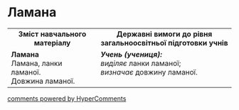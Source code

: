 <div id="hypercomments_widget" class="js-hypercomments-widget invisible"></div>

# Ламана
<table>
  <tr>
    <td width="40%" align="center"><b>Зміст навчального матеріалу<b></td>
    <td width="60%" align="center"><b>Державні вимоги до рівня загальноосвітньої підготовки учнів</b></td>
  </tr>
  <tr>
    <td width="40%" style="vertical-align:top !important;"><b>Ламана</b><br>
Ламана, ланки ламаної.<br> 
Довжина ламаної.<br></td>
    <td width="60%" style="vertical-align:top !important;"><i><b>Учень (учениця):</b></i><br>
<i>виділяє</i> ланки ламаної;<br>
<i>визначає</i> довжину ламаної.<br></td>
  </tr>
</table>

<div class="js-hypercomments-container">
    <a href="http://hypercomments.com" class="hc-link" title="comments widget">comments powered by HyperComments</a>
</div>